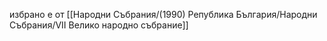 избрано е от [[Народни Събрания/(1990) Република България/Народни Събрания/VII Велико народно събрание]]